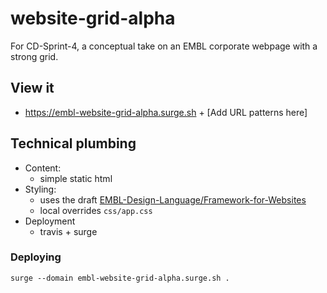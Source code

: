 # website-grid-alpha
For CD-Sprint-4, a conceptual take on an EMBL corporate webpage with a strong grid.

## View it
- https://embl-website-grid-alpha.surge.sh + [Add URL patterns here]

## Technical plumbing

- Content:
  - simple static html
- Styling:
  - uses the draft [EMBL-Design-Language/Framework-for-Websites](https://github.com/EMBL-Design-Language/Framework-for-Websites)
  - local overrides `css/app.css`
- Deployment
  - travis + surge

### Deploying
`surge --domain embl-website-grid-alpha.surge.sh .`
